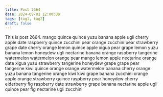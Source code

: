 ```yaml
---
title: Post 2664
date: 2024-09-01 12:00:00
tags: [tag1, tag2]
draft: false
---
```

This is post 2664.
mango
quince
quince
yuzu
banana
apple
ugli
cherry
apple
date
raspberry
quince
zucchini
pear
orange
zucchini
pear
strawberry
grape
date
cherry
orange
lemon
quince
apple
xigua
pear
grape
lemon
yuzu
banana
lemon
honeydew
ugli
nectarine
banana
orange
raspberry
tangerine
watermelon
watermelon
orange
pear
mango
lemon
apple
nectarine
orange
date
xigua
yuzu
strawberry
tangerine
honeydew
grape
grape
pear
tangerine
kiwi
quince
orange
orange
watermelon
banana
cherry
orange
yuzu
banana
tangerine
orange
kiwi
kiwi
grape
banana
zucchini
orange
apple
orange
strawberry
quince
raspberry
pear
honeydew
cherry
elderberry
fig
raspberry
date
strawberry
grape
banana
nectarine
apple
ugli
quince
pear
fig
nectarine
ugli
zucchini
